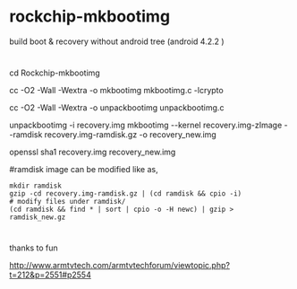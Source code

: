rockchip-mkbootimg
==================

build boot &amp; recovery without android tree (android 4.2.2 )

#
cd Rockchip-mkbootimg

cc -O2 -Wall -Wextra -o mkbootimg mkbootimg.c -lcrypto

cc -O2 -Wall -Wextra -o unpackbootimg unpackbootimg.c

unpackbootimg -i recovery.img
mkbootimg --kernel recovery.img-zImage --ramdisk recovery.img-ramdisk.gz -o recovery_new.img

openssl sha1 recovery.img recovery_new.img

#ramdisk image can be modified like as,

    mkdir ramdisk
    gzip -cd recovery.img-ramdisk.gz | (cd ramdisk && cpio -i)
    # modify files under ramdisk/
    (cd ramdisk && find * | sort | cpio -o -H newc) | gzip > ramdisk_new.gz
    
#    
thanks to fun

http://www.armtvtech.com/armtvtechforum/viewtopic.php?t=212&p=2551#p2554
